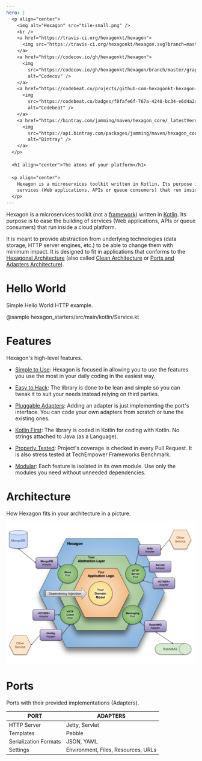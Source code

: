 ```yaml
---
hero: |
  <p align="center">
    <img alt="Hexagon" src="tile-small.png" />
    <br />
    <a href="https://travis-ci.org/hexagonkt/hexagon">
      <img src="https://travis-ci.org/hexagonkt/hexagon.svg?branch=master" alt="Travis CI" />
    </a>
    <a href="https://codecov.io/gh/hexagonkt/hexagon">
      <img
        src="https://codecov.io/gh/hexagonkt/hexagon/branch/master/graph/badge.svg"
        alt="Codecov" />
    </a>
    <a href="https://codebeat.co/projects/github-com-hexagonkt-hexagon-master">
      <img
        src="https://codebeat.co/badges/f8fafe6f-767a-4248-bc34-e6d4a2acb971"
        alt="Codebeat" />
    </a>
    <a href="https://bintray.com/jamming/maven/hexagon_core/_latestVersion">
      <img
        src="https://api.bintray.com/packages/jamming/maven/hexagon_core/images/download.svg"
        alt="Bintray" />
    </a>
  </p>
  
  <h1 align="center">The atoms of your platform</h1>
  
  <p align="center">
    Hexagon is a microservices toolkit written in Kotlin. Its purpose is to ease the building of
    services (Web applications, APIs or queue consumers) that run inside a cloud platform
  </p>
---
```


Hexagon is a microservices toolkit (not a [framework]) written in [Kotlin]. Its purpose is to ease
the building of services (Web applications, APIs or queue consumers) that run inside a cloud
platform.

It is meant to provide abstraction from underlying technologies (data storage, HTTP server engines,
etc.) to be able to change them with minimum impact. It is designed to fit in applications that
conforms to the [Hexagonal Architecture] (also called [Clean Architecture] or
[Ports and Adapters Architecture]).

[Kotlin]: http://kotlinlang.org
[framework]: https://www.quora.com/Whats-the-difference-between-a-library-and-a-framework
[Hexagonal Architecture]: http://fideloper.com/hexagonal-architecture
[Clean Architecture]: https://8thlight.com/blog/uncle-bob/2012/08/13/the-clean-architecture.html
[Ports and Adapters Architecture]: https://herbertograca.com/2017/09/14/ports-adapters-architecture

# Hello World

Simple Hello World HTTP example.

@sample hexagon_starters/src/main/kotlin/Service.kt

# Features

Hexagon's high-level features.

* [Simple to Use](/quick_start.md): Hexagon is focused in allowing you to use the features you use
  the most in your daily coding in the easiest way.
    
* [Easy to Hack](https://github.com/hexagonkt/hexagon/blob/master/contributing.md): The library is
  done to be lean and simple so you can tweak it to suit your needs instead relying on third
  parties.
  
* [Pluggable Adapters](/documentation.html): Adding an adapter is just implementing the port's
  interface. You can code your own adapters from scratch or tune the existing ones.
    
* [Kotlin First](http://kotlinlang.org): The library is coded in Kotlin for coding with Kotlin. No
  strings attached to Java (as a Language).
    
* [Properly Tested](https://github.com/hexagonkt/hexagon#status): Project's coverage is checked in
  every Pull Request. It is also stress tested at TechEmpower Frameworks Benchmark.
    
* [Modular](/documentation.html): Each feature is isolated in its own module. Use only the modules
  you need without unneeded dependencies.

# Architecture

How Hexagon fits in your architecture in a picture.

![architecture](/img/architecture.svg)

# Ports

Ports with their provided implementations (Adapters).

| PORT                  | ADAPTERS
|-----------------------|---------
| HTTP Server           | Jetty, Servlet
| Templates             | Pebble
| Serialization Formats | JSON, YAML
| Settings              | Environment, Files, Resources, URLs
